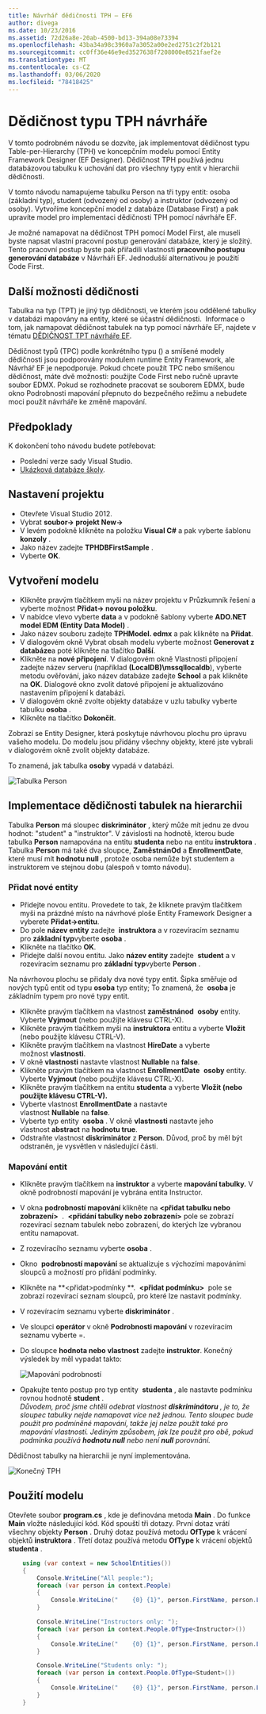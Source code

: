 ```yaml
---
title: Návrhář dědičnosti TPH – EF6
author: divega
ms.date: 10/23/2016
ms.assetid: 72d26a8e-20ab-4500-bd13-394a08e73394
ms.openlocfilehash: 43ba34a98c3960a7a3052a00e2ed2751c2f2b121
ms.sourcegitcommit: cc0ff36e46e9ed3527638f7208000e8521faef2e
ms.translationtype: MT
ms.contentlocale: cs-CZ
ms.lasthandoff: 03/06/2020
ms.locfileid: "78418425"
---
```

# <a name="designer-tph-inheritance"></a>Dědičnost typu TPH návrháře
V tomto podrobném návodu se dozvíte, jak implementovat dědičnost typu Table-per-Hierarchy (TPH) ve koncepčním modelu pomocí Entity Framework Designer (EF Designer). Dědičnost TPH používá jednu databázovou tabulku k uchování dat pro všechny typy entit v hierarchii dědičnosti.

V tomto návodu namapujeme tabulku Person na tři typy entit: osoba (základní typ), student (odvozený od osoby) a instruktor (odvozený od osoby). Vytvoříme koncepční model z databáze (Database First) a pak upravíte model pro implementaci dědičnosti TPH pomocí návrháře EF.

Je možné namapovat na dědičnost TPH pomocí Model First, ale museli byste napsat vlastní pracovní postup generování databáze, který je složitý. Tento pracovní postup byste pak přiřadili vlastnosti **pracovního postupu generování databáze** v Návrháři EF. Jednodušší alternativou je použití Code First.

## <a name="other-inheritance-options"></a>Další možnosti dědičnosti

Tabulka na typ (TPT) je jiný typ dědičnosti, ve kterém jsou oddělené tabulky v databázi mapovány na entity, které se účastní dědičnosti.  Informace o tom, jak namapovat dědičnost tabulek na typ pomocí návrháře EF, najdete v tématu [DĚDIČNOST TPT návrháře EF](~/ef6/modeling/designer/inheritance/tpt.md).

Dědičnost typů (TPC) podle konkrétního typu () a smíšené modely dědičnosti jsou podporovány modulem runtime Entity Framework, ale Návrhář EF je nepodporuje. Pokud chcete použít TPC nebo smíšenou dědičnost, máte dvě možnosti: použijte Code First nebo ručně upravte soubor EDMX. Pokud se rozhodnete pracovat se souborem EDMX, bude okno Podrobnosti mapování přepnuto do bezpečného režimu a nebudete moci použít návrháře ke změně mapování.

## <a name="prerequisites"></a>Předpoklady

K dokončení toho návodu budete potřebovat:

- Poslední verze sady Visual Studio.
- [Ukázková databáze školy](~/ef6/resources/school-database.md).

## <a name="set-up-the-project"></a>Nastavení projektu

-   Otevřete Visual Studio 2012.
-   Vybrat **soubor-&gt; projekt New-&gt;**
-   V levém podokně klikněte na položku **Visual C\#** a pak vyberte šablonu **konzoly** .
-   Jako název zadejte **TPHDBFirstSample** .
-   Vyberte **OK**.

## <a name="create-a-model"></a>Vytvoření modelu

-   Klikněte pravým tlačítkem myši na název projektu v Průzkumník řešení a vyberte možnost **Přidat-&gt; novou položku**.
-   V nabídce vlevo vyberte **data** a v podokně šablony vyberte **ADO.NET model EDM (Entity Data Model)** .
-   Jako název souboru zadejte **TPHModel. edmx** a pak klikněte na **Přidat**.
-   V dialogovém okně Vybrat obsah modelu vyberte možnost **Generovat z databáze**a poté klikněte na tlačítko **Další**.
-   Klikněte na **nové připojení**.
    V dialogovém okně Vlastnosti připojení zadejte název serveru (například **(LocalDB)\\mssqllocaldb**), vyberte metodu ověřování, jako název databáze zadejte **School** a pak klikněte na **OK**.
    Dialogové okno zvolit datové připojení je aktualizováno nastavením připojení k databázi.
-   V dialogovém okně zvolte objekty databáze v uzlu tabulky vyberte tabulku **osoba** .
-   Klikněte na tlačítko **Dokončit**.

Zobrazí se Entity Designer, která poskytuje návrhovou plochu pro úpravu vašeho modelu. Do modelu jsou přidány všechny objekty, které jste vybrali v dialogovém okně zvolit objekty databáze.

To znamená, jak tabulka **osoby** vypadá v databázi.

![Tabulka Person](~/ef6/media/persontable.png) 

## <a name="implement-table-per-hierarchy-inheritance"></a>Implementace dědičnosti tabulek na hierarchii

Tabulka **Person** má sloupec **diskriminátor** , který může mít jednu ze dvou hodnot: "student" a "instruktor". V závislosti na hodnotě, kterou bude tabulka **Person** namapována na entitu **studenta** nebo na entitu **instruktora** . Tabulka **Person** má také dva sloupce, **ZaměstnánOd** a **EnrollmentDate**, které musí mít **hodnotu null** , protože osoba nemůže být studentem a instruktorem ve stejnou dobu (alespoň v tomto návodu).

### <a name="add-new-entities"></a>Přidat nové entity

-   Přidejte novou entitu.
    Provedete to tak, že kliknete pravým tlačítkem myši na prázdné místo na návrhové ploše Entity Framework Designer a vyberete **Přidat-&gt;entitu**.
-   Do pole **název entity** zadejte  **instruktora** a v rozevíracím seznamu pro **základní typ**vyberte **osoba** .
-   Klikněte na tlačítko **OK**.
-   Přidejte další novou entitu. Jako **název entity** zadejte  **student** a v rozevíracím seznamu pro **základní typ**vyberte **Person** .

Na návrhovou plochu se přidaly dva nové typy entit. Šipka směřuje od nových typů entit od typu **osoba** typ entity; To znamená, že  **osoba** je základním typem pro nové typy entit.

-   Klikněte pravým tlačítkem na vlastnost **zaměstnánod**  **osoby** entity. Vyberte **Vyjmout** (nebo použijte klávesu CTRL-X).
-   Klikněte pravým tlačítkem myši na **instruktora** entitu a vyberte **Vložit** (nebo použijte klávesu CTRL-V).
-   Klikněte pravým tlačítkem na vlastnost **HireDate** a vyberte možnost **vlastnosti**.
-   V okně **vlastnosti** nastavte vlastnost **Nullable** na **false**.
-   Klikněte pravým tlačítkem na vlastnost **EnrollmentDate**  **osoby** entity. Vyberte **Vyjmout** (nebo použijte klávesu CTRL-X).
-   Klikněte pravým tlačítkem na entitu **studenta** a vyberte **Vložit (nebo použijte klávesu CTRL-V).**
-   Vyberte vlastnost **EnrollmentDate** a nastavte vlastnost **Nullable** na **false**.
-   Vyberte typ entity  **osoba** . V okně **vlastnosti** nastavte jeho vlastnost **abstract** na **hodnotu true**.
-   Odstraňte vlastnost **diskriminátor** z **Person**. Důvod, proč by měl být odstraněn, je vysvětlen v následující části.

### <a name="map-the-entities"></a>Mapování entit

-   Klikněte pravým tlačítkem na **instruktor** a vyberte **mapování tabulky.**
    V okně podrobností mapování je vybrána entita Instructor.
-   V okna **podrobností mapování** klikněte na **&lt;přidat tabulku nebo zobrazení&gt;**  .
     **&lt;přidání tabulky nebo zobrazení&gt;** pole se zobrazí rozevírací seznam tabulek nebo zobrazení, do kterých lze vybranou entitu namapovat.
-   Z rozevíracího seznamu vyberte **osoba** .
-   Okno  **podrobností mapování** se aktualizuje s výchozími mapováními sloupců a možností pro přidání podmínky.
-   Klikněte na **&lt;přidat&gt;podmínky **.
     **&lt;přidat podmínku&gt;**  pole se zobrazí rozevírací seznam sloupců, pro které lze nastavit podmínky.
-   V rozevíracím seznamu vyberte **diskriminátor** .
-   Ve sloupci **operátor** v okně **Podrobnosti mapování** v rozevíracím seznamu vyberte =.
-   Do sloupce **hodnota nebo vlastnost** zadejte **instruktor**. Konečný výsledek by měl vypadat takto:

    ![Mapování podrobností](~/ef6/media/mappingdetails2.png)

-   Opakujte tento postup pro typ entity  **studenta** , ale nastavte podmínku rovnou hodnotě **student** .  
    *Důvodem, proč jsme chtěli odebrat vlastnost **diskriminátoru** , je to, že sloupec tabulky nejde namapovat více než jednou. Tento sloupec bude použit pro podmíněné mapování, takže jej nelze použít také pro mapování vlastností. Jediným způsobem, jak lze použít pro obě, pokud podmínka používá **hodnotu null** nebo není **null** porovnání.*

Dědičnost tabulky na hierarchii je nyní implementována.

![Konečný TPH](~/ef6/media/finaltph.png)

## <a name="use-the-model"></a>Použití modelu

Otevřete soubor **program.cs** , kde je definována metoda **Main** . Do funkce **Main** vložte následující kód. Kód spouští tři dotazy. První dotaz vrátí všechny objekty **Person** . Druhý dotaz používá metodu **OfType** k vrácení objektů **instruktora** . Třetí dotaz používá metodu **OfType** k vrácení objektů **studenta** .

``` csharp
    using (var context = new SchoolEntities())
    {
        Console.WriteLine("All people:");
        foreach (var person in context.People)
        {
            Console.WriteLine("    {0} {1}", person.FirstName, person.LastName);
        }

        Console.WriteLine("Instructors only: ");
        foreach (var person in context.People.OfType<Instructor>())
        {
            Console.WriteLine("    {0} {1}", person.FirstName, person.LastName);
        }

        Console.WriteLine("Students only: ");
        foreach (var person in context.People.OfType<Student>())
        {
            Console.WriteLine("    {0} {1}", person.FirstName, person.LastName);
        }
    }
```
